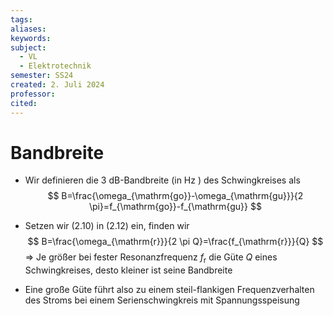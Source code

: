 ```yaml
---
tags: 
aliases: 
keywords: 
subject:
  - VL
  - Elektrotechnik
semester: SS24
created: 2. Juli 2024
professor:
cited:
---
```

 
# Bandbreite

- Wir definieren die $3 \mathrm{~dB}$-Bandbreite (in $\mathrm{Hz}$ ) des Schwingkreises als
$$
B=\frac{\omega_{\mathrm{go}}-\omega_{\mathrm{gu}}}{2 \pi}=f_{\mathrm{go}}-f_{\mathrm{gu}}
$$
- Setzen wir (2.10) in (2.12) ein, finden wir
$$
B=\frac{\omega_{\mathrm{r}}}{2 \pi Q}=\frac{f_{\mathrm{r}}}{Q}
$$
$\Rightarrow$ Je größer bei fester Resonanzfrequenz $f_{\mathrm{r}}$ die Güte $Q$ eines Schwingkreises, desto kleiner ist seine Bandbreite

- Eine große Güte führt also zu einem steil-flankigen Frequenzverhalten des Stroms bei einem Serienschwingkreis mit Spannungsspeisung